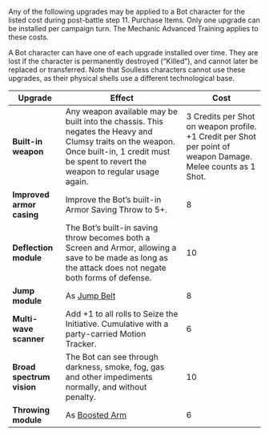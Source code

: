 
Any of the following upgrades may be applied to a Bot character for the listed cost during
post-battle step 11. Purchase Items. Only one upgrade can be installed per campaign turn. The Mechanic Advanced Training applies to these costs.

A Bot character can have one of each upgrade installed over time. They are lost if the
character is permanently destroyed (“Killed”), and cannot later be replaced or transferred.
Note that Soulless characters cannot use these upgrades, as their physical shells use a
different technological base.

| Upgrade                   | Effect                                                                                                                                                                                         | Cost                                                                                                         |
| ------------------------- | ---------------------------------------------------------------------------------------------------------------------------------------------------------------------------------------------- | ------------------------------------------------------------------------------------------------------------ |
| **Built-in weapon**       | Any weapon available may be built into the chassis. This negates the Heavy and Clumsy traits on the weapon. Once built-in, 1 credit must be spent to revert the weapon to regular usage again. | 3 Credits per Shot on weapon profile. +1 Credit per Shot per point of weapon Damage. Melee counts as 1 Shot. |
| **Improved armor casing** | Improve the Bot’s built-in Armor Saving Throw to 5+.                                                                                                                                           | 8                                                                                                            |
| **Deflection module**     | The Bot’s built-in saving throw becomes both a Screen and Armor, allowing a save to be made as long as the attack does not negate both forms of defense.                                       | 10                                                                                                           |
| **Jump module**           | As [Jump Belt](Rules/Main%20Rules/Equipment/Equipment.md)                                                                                                                                      | 8                                                                                                            |
| **Multi-wave scanner**    | Add +1 to all rolls to Seize the Initiative. Cumulative with a party-carried Motion Tracker.                                                                                                   | 6                                                                                                            |
| **Broad spectrum vision** | The Bot can see through darkness, smoke, fog, gas and other impediments normally, and without penalty.                                                                                         | 10                                                                                                           |
| **Throwing module**       | As [Boosted Arm](Rules/Main%20Rules/Equipment/Equipment.md)                                                                                                                                    | 6                                                                                                            |
